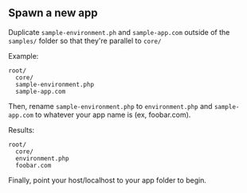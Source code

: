 ## Spawn a new app
Duplicate `sample-environment.ph` and `sample-app.com` outside of the `samples/` folder so that they're parallel to `core/`

Example:

    root/
      core/
      sample-environment.php
      sample-app.com

Then, rename `sample-environment.php` to `environment.php` and `sample-app.com` to whatever your app name is (ex, foobar.com).


Results:

    root/
      core/
      environment.php
      foobar.com

Finally, point your host/localhost to your app folder to begin.



  

